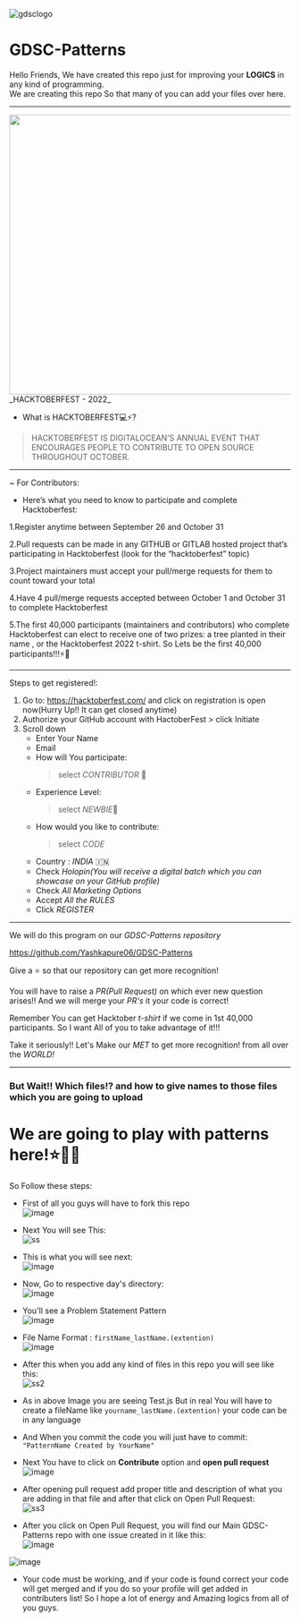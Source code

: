 

![gdsclogo](https://user-images.githubusercontent.com/61585443/191570767-0f698f28-fc75-4faa-96d0-cbaf93864100.png)

# GDSC-Patterns

  Hello Friends, We have created this repo just for improving your <b>LOGICS</b> in any kind of programming.<br>
  We are creating this repo So that many of you can add your files over here.<br>

<hr>
<img height="500px" width="1500px" src="https://user-images.githubusercontent.com/61585443/193394321-5be8a3c5-a060-4639-b716-28a2143d214c.png"/>
_HACKTOBERFEST - 2022_

- What is HACKTOBERFEST💻⚡?
> HACKTOBERFEST IS DIGITALOCEAN’S ANNUAL EVENT THAT ENCOURAGES PEOPLE TO CONTRIBUTE TO OPEN SOURCE THROUGHOUT OCTOBER.

---------------------------

~ For Contributors: 
- Here’s what you need to know to participate and complete Hacktoberfest:

1.Register anytime between September 26 and October 31

2.Pull requests can be made in any GITHUB or GITLAB hosted project that’s participating in Hacktoberfest (look for the “hacktoberfest” topic)

3.Project maintainers must accept your pull/merge requests for them to count toward your total

4.Have 4 pull/merge requests accepted between October 1 and October 31 to complete Hacktoberfest

5.The first 40,000 participants (maintainers and contributors) who complete Hacktoberfest can elect to receive one of two prizes: a tree planted in their name , or the Hacktoberfest 2022 t-shirt.
So Lets be the first 40,000 participants!!!⚡💯

---------------------------

Steps to get registered!:
1. Go to: https://hacktoberfest.com/ and click on registration is open now(Hurry Up!! It can get closed anytime)
2. Authorize your GitHub account with HactoberFest > click Initiate
3. Scroll down
    * Enter Your Name
    * Email
    * How will You participate:
      > select *CONTRIBUTOR* 🤝
    * Experience Level:
      > select *NEWBIE*👶
    * How would you like to contribute:
      > select *CODE*
    * Country : *INDIA* 🇮🇳
    * Check *Holopin(You will receive a digital batch which you can showcase on your GitHub profile)*
    * Check *All Marketing Options*
    * Accept *All the RULES*
    * Click *REGISTER*

---------------------
We will do this program on our *GDSC-Patterns repository*
 
https://github.com/Yashkapure06/GDSC-Patterns

Give a ⭐ so that our repository can get more recognition!

You will have to raise a *PR(Pull Request)* on which ever new question arises!!
And we will merge your *PR's* it your code is correct!

Remember You can get Hacktober *t-shirt* if we come in 1st 40,000 participants. So I want All of you to take advantage of it!!!

Take it seriously!!
Let's Make our *MET* to get more recognition! from all over the *WORLD!*
  
 
 <hr>
  
###  But  Wait!! Which files!? and how to give names to those files which you are going to upload
# We are going to play with patterns here!⭐🎉🥳 
So Follow these steps:


*  First of all you guys will have to fork this repo<br>
   ![image](https://user-images.githubusercontent.com/61585443/191572268-9944733d-9f63-42a0-9001-df8aadbd91a4.png)

*  Next You will see This: <br>
  ![ss](https://user-images.githubusercontent.com/61585443/191573114-28580dcb-9ba6-4ed5-882d-b2642500a23d.png)

*  This is what you will see next:<br>
![image](https://user-images.githubusercontent.com/72162692/191766823-4127d499-cadc-4d3b-a653-392b3b1ae9fd.png)

*  Now, Go to respective day's directory:<br>
![image](https://user-images.githubusercontent.com/72162692/191767850-78895812-eb94-410b-80cb-683136fced35.png)

*  You'll see a Problem Statement Pattern<br>
![image](https://user-images.githubusercontent.com/72162692/191770037-73d1f8d0-e000-48b0-8c80-ec26cb35abf5.png)

*  File Name Format : `firstName_lastName.(extention)`<br>
![image](https://user-images.githubusercontent.com/72162692/191771108-2b2e0bc9-3ae5-43c7-bc4b-5a14e95a29a6.png)

*  After this when you add any kind of files in this repo you will see like this:<br>
![ss2](https://user-images.githubusercontent.com/61585443/191574579-dbe263e6-0ae3-42ee-a954-e9af04760ab5.png)

* As in above Image you are seeing Test.js But in real You will have to create a fileName like `yourname_lastName.(extention)` your code can be in any language
* And When you commit the code you will just have to commit:  `"PatternName Created by YourName"`

* Next You have to click on <b>Contribute</b> option and <b>open pull request</b> <br>
![image](https://user-images.githubusercontent.com/61585443/191575025-d445c5fb-97b4-4ec9-b15f-87275ae83f10.png)

* After opening pull request add proper title and description of what you are adding in that file  and after that click on Open Pull Request: <br>
![ss3](https://user-images.githubusercontent.com/61585443/191575851-a82470e5-43bd-476e-ad4e-17e440c1eff2.png)

* After you click on Open Pull Request, you will find our Main GDSC-Patterns repo with one issue created in it like this:<br>
![image](https://user-images.githubusercontent.com/61585443/191576347-93d00cd7-a346-41c0-9225-834228456b34.png)

![image](https://user-images.githubusercontent.com/61585443/191576845-74b63d86-4653-4f22-987d-7b589231fefc.png)

* Your code must be working, and if your code is found correct your code will get merged and if you do so your profile will get added in contributers list! So I hope a lot of energy and Amazing logics from all of you guys.



   
